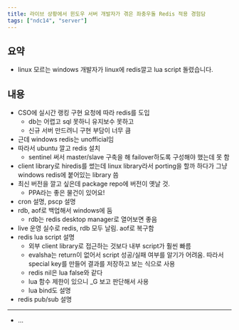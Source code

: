 ```yaml
---
title: 라이브 상황에서 윈도우 서버 개발자가 겪은 좌충우돌 Redis 적용 경험담
tags: ["ndc14", "server"]
---
```


## 요약

- linux 모르는 windows 개발자가 linux에 redis깔고 lua script 돌렸습니다.

## 내용

- CSO에 실시간 랭킹 구현 요청에 따라 redis를 도입
  - db는 어렵고 sql 못하니 유지보수 못하고
  - 신규 서버 만드려니 구현 부담이 너무 큼
- 근데 windows redis는 unofficial임
- 따라서 ubuntu 깔고 redis 설치
  - sentinel 써서 master/slave 구축을 해 failover하도록 구성해야 했는데 못 함
- client library로 hiredis를 썼는데 linux library라서 porting을 할까 하다가 그냥 windows redis에 붙어있는 library 씀
- 최신 버전을 깔고 싶은데 package repo에 버전이 옛날 것.
  - PPA라는 좋은 물건이 있어요!
- cron 설명, pscp 설명
- rdb, aof로 백업해서 windows에 둠
  - rdb는 redis desktop manager로 열어보면 좋음
- live 운영 실수로 redis, rdb 모두 날림. aof로 복구함
- redis lua script 설명
  - 외부 client library로 접근하는 것보다 내부 script가 훨씬 빠름
  - evalsha는 return이 없어서 script 성공/실패 여부를 알기가 어려움. 따라서 special key를 만들어 결과를 저장하고 보는 식으로 사용
  - redis nil은 lua false와 같다
  - lua 함수 제한이 있으니 \_G 보고 판단해서 사용
  - lua bind도 설명
- redis pub/sub 설명

---

- ...
